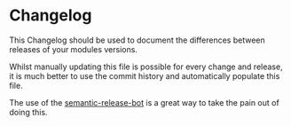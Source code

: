 # Changelog

This Changelog should be used to document the differences between releases of your modules versions.

Whilst manually updating this file is possible for every change and release, it is much better to use the commit history and automatically populate this file.

The use of the [semantic-release-bot](https://github.com/semantic-release/semantic-release) is a great way to take the pain out of doing this.
